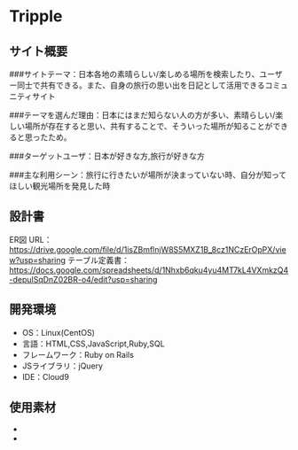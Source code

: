 # Tripple

## サイト概要
###サイトテーマ：日本各地の素晴らしい/楽しめる場所を検索したり、ユーザー同士で共有できる。また、自身の旅行の思い出を日記として活用できるコミュニティサイト

###テーマを選んだ理由：日本にはまだ知らない人の方が多い、素晴らしい/楽しい場所が存在すると思い、共有することで、そういった場所が知ることができると思ったため。

###ターゲットユーザ：日本が好きな方,旅行が好きな方

###主な利用シーン：旅行に行きたいが場所が決まっていない時、自分が知ってほしい観光場所を発見した時


## 設計書
ER図 URL：https://drive.google.com/file/d/1isZBmflnjW8S5MXZ1B_8cz1NCzErOpPX/view?usp=sharing
テーブル定義書：https://docs.google.com/spreadsheets/d/1Nhxb6qku4yu4MT7kL4VXmkzQ4-depulSqDnZ02BR-o4/edit?usp=sharing

## 開発環境
- OS：Linux(CentOS)
- 言語：HTML,CSS,JavaScript,Ruby,SQL
- フレームワーク：Ruby on Rails
- JSライブラリ：jQuery
- IDE：Cloud9

## 使用素材
-
-
